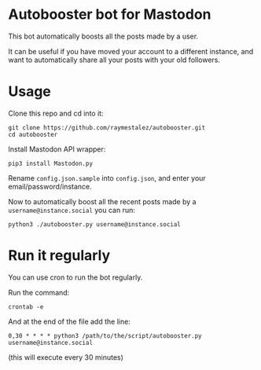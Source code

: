 # Autobooster bot for Mastodon

This bot automatically boosts all the posts made by a user.

It can be useful if you have moved your account to a different instance, and want to automatically share all your posts with your old followers.

# Usage

Clone this repo and cd into it:

```
git clone https://github.com/raymestalez/autobooster.git
cd autobooster
```

Install Mastodon API wrapper:

```
pip3 install Mastodon.py
```

Rename `config.json.sample` into `config.json`, and enter your email/password/instance.

Now to automatically boost all the recent posts made by a `username@instance.social` you can run:

```
python3 ./autobooster.py username@instance.social
```


# Run it regularly

You can use cron to run the bot regularly.

Run the command:

```
crontab -e
```

And at the end of the file add the line:

```
0,30 * * * * python3 /path/to/the/script/autobooster.py username@instance.social
```

(this will execute every 30 minutes)
